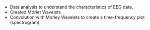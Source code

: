 - Data analysis to understand the characteristics of EEG data.
- Created Morlet Wavelets
- Convolution with Morley Wavelets to create a time-frequency plot (spectrogram)
